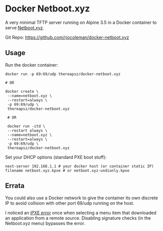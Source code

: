 # Docker Netboot.xyz

A very minimal TFTP server running on Alpine 3.5 in a Docker container to serve [Netboot.xyz](https://netboot.xyz).

Git Repo: https://github.com/rjocoleman/docker-netboot.xyz


## Usage

Run the docker container:

```shell
docker run -p 69:69/udp thereapsz/docker-netboot.xyz

# OR

docker create \
 --name=netboot.xyz \
 --restart=always \
 -p 69:69/udp \
 thereapsz/docker-netboot.xyz
 
 # OR
 
 docker run -itd \
 --restart always \
 --name=netboot.xyz \
 --restart=always \
 -p 69:69/udp \
 thereapsz/docker-netboot.xyz
```

Set your DHCP options (standard PXE boot stuff):

```shell
next-server 192.168.1.1 # your docker host (or container static IP)
filename netboot.xyz.kpxe # or netboot.xyz-undionly.kpxe
```

## Errata

You could also use a Docker network to give the container its own discrete IP to avoid collision with other port 69/udp running on the host.

I noticed an [iPXE error](http://ipxe.org/err/410de1) once when selecting a menu item that downloaded an application from a remote source. Disabling signature checks (in the Netboot.xyz menu) bypasses the error.
